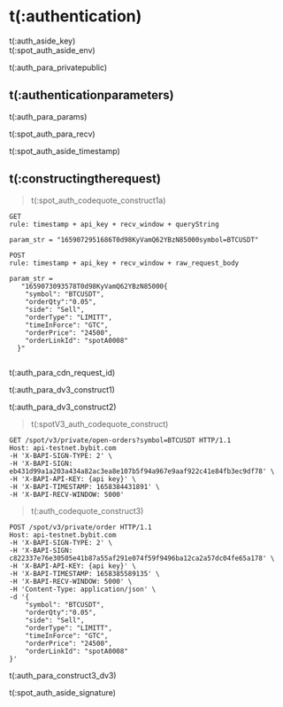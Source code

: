 # t(:authentication)
<aside class="notice">
t(:auth_aside_key)
</aside>

<aside class="notice">
t(:spot_auth_aside_env)
</aside>

t(:auth_para_privatepublic)

## t(:authenticationparameters)

t(:auth_para_params)

t(:spot_auth_para_recv)

<aside class="warning">
t(:spot_auth_aside_timestamp)
</aside>

## t(:constructingtherequest)
> t(:spot_auth_codequote_construct1a)

```console
GET
rule: timestamp + api_key + recv_window + queryString

param_str = "1659072951686T0d98KyVamQ62YBzN85000symbol=BTCUSDT"

POST
rule: timestamp + api_key + recv_window + raw_request_body

param_str =
   "1659073093578T0d98KyVamQ62YBzN85000{
    "symbol": "BTCUSDT",
    "orderQty":"0.05",
    "side": "Sell",
    "orderType": "LIMITT",
    "timeInForce": "GTC",
    "orderPrice": "24500",
    "orderLinkId": "spotA0008"
  }"
```
```python

```

<aside class="notice">
t(:auth_para_cdn_request_id)
</aside>

t(:auth_para_dv3_construct1)
<div></div>

t(:auth_para_dv3_construct2)
> t(:spotV3_auth_codequote_construct)

```http
GET /spot/v3/private/open-orders?symbol=BTCUSDT HTTP/1.1
Host: api-testnet.bybit.com
-H 'X-BAPI-SIGN-TYPE: 2' \
-H 'X-BAPI-SIGN: eb431d99a1a203a434a82ac3ea8e107b5f94a967e9aaf922c41e84fb3ec9df78' \
-H 'X-BAPI-API-KEY: {api key}' \
-H 'X-BAPI-TIMESTAMP: 1658384431891' \
-H 'X-BAPI-RECV-WINDOW: 5000'
```

> t(:auth_codequote_construct3)

```http
POST /spot/v3/private/order HTTP/1.1
Host: api-testnet.bybit.com
-H 'X-BAPI-SIGN-TYPE: 2' \
-H 'X-BAPI-SIGN: c822337e76e30505e41b87a55af291e074f59f9496ba12ca2a57dc04fe65a178' \
-H 'X-BAPI-API-KEY: {api key}' \
-H 'X-BAPI-TIMESTAMP: 1658385589135' \
-H 'X-BAPI-RECV-WINDOW: 5000' \
-H 'Content-Type: application/json' \
-d '{
    "symbol": "BTCUSDT",
    "orderQty":"0.05",
    "side": "Sell",
    "orderType": "LIMITT",
    "timeInForce": "GTC",
    "orderPrice": "24500",
    "orderLinkId": "spotA0008"
}'
```

t(:auth_para_construct3_dv3)

<aside class="notice">
t(:spot_auth_aside_signature)
</aside>


<!--
### Examples of the Signature Algorithm

* [C#](https://github.com/bybit-exchange/bybit-official-api-docs/blob/master/en/example/Encryption.cs)
* [Python](https://github.com/bybit-exchange/bybit-official-api-docs/blob/master/en/example/Encryption.py)
* [C++](https://github.com/bybit-exchange/bybit-official-api-docs/blob/master/en/example/Encryption.cpp)
* [Go](https://github.com/bybit-exchange/bybit-official-api-docs/blob/master/en/example/Encryption.go)
* [PHP](https://github.com/bybit-exchange/bybit-official-api-docs/blob/master/en/example/Encryption.php)
-->


<script>
function copyStringToClipboard (endpoint) {
  var str = document.getElementById(endpoint).innerText;
  // remove whitespace
  var str = str.replace(/ /g,"");
  // Create new element
  var el = document.createElement("textarea");
  // Set value (string to be copied)
  el.value = str;
  // Set non-editable to avoid focus and move outside of view
  el.setAttribute("readonly", "");
  el.style = {position: "absolute", left: "-9999px"};
  document.body.appendChild(el);
  // Select text inside element
  el.select();
  // Copy text to clipboard
  document.execCommand("copy");
  // Remove temporary element
  document.body.removeChild(el);
}
</script>
